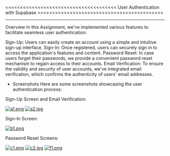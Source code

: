 <<<<<<<<<<<<<<<<<<<<<<<<<<<<<<<<<<<<<< User Authentication with Supabase >>>>>>>>>>>>>>>>>>>>>>>>>>>>>>>>>>>>>>>>>>>
________________________________________________________________________________________________________________

Overview
In this Assignment, we've implemented various features to facilitate seamless user authentication:

Sign-Up: Users can easily create an account using a simple and intuitive sign-up interface.
Sign-In: Once registered, users can securely sign in to access the application's features and content.
Password Reset: In case users forget their passwords, we provide a convenient password reset mechanism to regain access to their accounts.
Email Verification: To ensure the validity and security of user accounts, we've integrated email verification, which confirms the authenticity of users' email addresses.

- Screenshots
Here are some screenshots showcasing the user authentication process:

Sign-Up Screen and Email Verification:

[![a1.png](https://i.postimg.cc/Lskdwsxq/a1.png)](https://postimg.cc/nsLwQnbZ)
[![a2.jpg](https://i.postimg.cc/GmkSh5GV/a2.jpg)](https://postimg.cc/xX1P6gs3)

Sign-In Screen:

[![b1.png](https://i.postimg.cc/zXYQZNRK/b1.png)](https://postimg.cc/rzgjxvjw)


Password Reset Screens:

[![c1.png](https://i.postimg.cc/rs1QFdtW/c1.png)](https://postimg.cc/MfGy9p5K)
[![c2.jpg](https://i.postimg.cc/G3KDrJ4K/c2.jpg)](https://postimg.cc/SjXRf97Y)
[![f1.png](https://i.postimg.cc/d0G7f8M8/f1.png)](https://postimg.cc/yJYYg38d)







